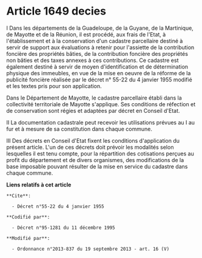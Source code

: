 # Article 1649 decies

I Dans les départements de la Guadeloupe, de la Guyane, de la Martinique, de Mayotte et de la Réunion, il est procédé, aux
frais de l'Etat, à l'établissement et à la conservation d'un cadastre parcellaire destiné à servir de support aux évaluations
à retenir pour l'assiette de la contribution foncière des propriétés bâties, de la contribution foncière des propriétés non
bâties et des taxes annexes à ces contributions. Ce cadastre est également destiné à servir de moyen d'identification et de
détermination physique des immeubles, en vue de la mise en oeuvre de la réforme de la publicité foncière réalisée par le
décret n° 55-22 du 4 janvier 1955 modifié et les textes pris pour son application. 

Dans le Département de Mayotte, le cadastre parcellaire établi dans la collectivité territoriale de Mayotte s'applique. Ses
conditions de réfection et de conservation sont régies et adaptées par décret en Conseil d'Etat. 

II La documentation cadastrale peut recevoir les utilisations prévues au I au fur et à mesure de sa constitution dans chaque
commune. 

III Des décrets en Conseil d'Etat fixent les conditions d'application du présent article. L'un de ces décrets doit prévoir
les modalités selon lesquelles il est tenu compte, pour la répartition des cotisations perçues au profit du département et de
divers organismes, des modifications de la base imposable pouvant résulter de la mise en service du cadastre dans chaque
commune.

**Liens relatifs à cet article**

	**Cite**:

	  - Décret n°55-22 du 4 janvier 1955

	**Codifié par**:

	  - Décret n°95-1281 du 11 décembre 1995

	**Modifié par**:

	  - Ordonnance n°2013-837 du 19 septembre 2013 - art. 16 (V)

